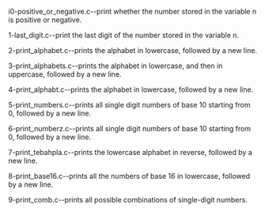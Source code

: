 i0-positive_or_negative.c--print whether the number stored in the variable n is positive or negative.

1-last_digit.c--print the last digit of the number stored in the variable n.

2-print_alphabet.c--prints the alphabet in lowercase, followed by a new line.

3-print_alphabets.c--prints the alphabet in lowercase, and then in uppercase, followed by a new line.

4-print_alphabt.c--prints the alphabet in lowercase, followed by a new line.

5-print_numbers.c--prints all single digit numbers of base 10 starting from 0, followed by a new line.

6-print_numberz.c--prints all single digit numbers of base 10 starting from 0, followed by a new line.

7-print_tebahpla.c--prints the lowercase alphabet in reverse, followed by a new line.

8-print_base16.c--prints all the numbers of base 16 in lowercase, followed by a new line.

9-print_comb.c--prints all possible combinations of single-digit numbers.
